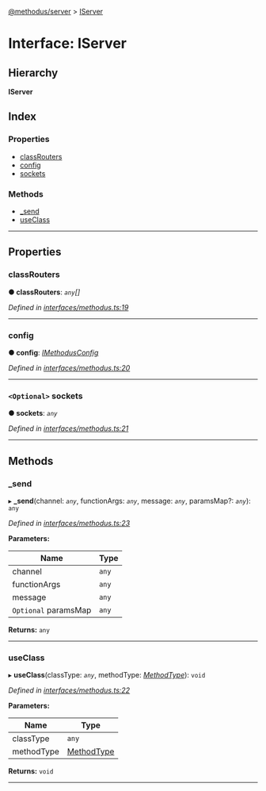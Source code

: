 [@methodus/server](../README.md) > [IServer](../interfaces/iserver.md)

# Interface: IServer

## Hierarchy

**IServer**

## Index

### Properties

* [classRouters](iserver.md#classrouters)
* [config](iserver.md#config)
* [sockets](iserver.md#sockets)

### Methods

* [_send](iserver.md#_send)
* [useClass](iserver.md#useclass)

---

## Properties

<a id="classrouters"></a>

###  classRouters

**● classRouters**: *`any`[]*

*Defined in [interfaces/methodus.ts:19](https://github.com/nodulusteam/methodus.dev/blob/907fca8/src/interfaces/methodus.ts#L19)*

___
<a id="config"></a>

###  config

**● config**: *[IMethodusConfig](imethodusconfig.md)*

*Defined in [interfaces/methodus.ts:20](https://github.com/nodulusteam/methodus.dev/blob/907fca8/src/interfaces/methodus.ts#L20)*

___
<a id="sockets"></a>

### `<Optional>` sockets

**● sockets**: *`any`*

*Defined in [interfaces/methodus.ts:21](https://github.com/nodulusteam/methodus.dev/blob/907fca8/src/interfaces/methodus.ts#L21)*

___

## Methods

<a id="_send"></a>

###  _send

▸ **_send**(channel: *`any`*, functionArgs: *`any`*, message: *`any`*, paramsMap?: *`any`*): `any`

*Defined in [interfaces/methodus.ts:23](https://github.com/nodulusteam/methodus.dev/blob/907fca8/src/interfaces/methodus.ts#L23)*

**Parameters:**

| Name | Type |
| ------ | ------ |
| channel | `any` |
| functionArgs | `any` |
| message | `any` |
| `Optional` paramsMap | `any` |

**Returns:** `any`

___
<a id="useclass"></a>

###  useClass

▸ **useClass**(classType: *`any`*, methodType: *[MethodType](../enums/methodtype.md)*): `void`

*Defined in [interfaces/methodus.ts:22](https://github.com/nodulusteam/methodus.dev/blob/907fca8/src/interfaces/methodus.ts#L22)*

**Parameters:**

| Name | Type |
| ------ | ------ |
| classType | `any` |
| methodType | [MethodType](../enums/methodtype.md) |

**Returns:** `void`

___

